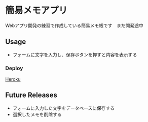 簡易メモアプリ
====
Webアプリ開発の練習で作成している簡易メモ帳です　まだ開発途中

## Usage
* フォームに文字を入力し、保存ボタンを押すと内容を表示する

### Deploy
[Heroku](https://combination-notes.herokuapp.com/)

## Future Releases
* フォームに入力した文字をデータベースに保存する
* 選択したメモを削除する
